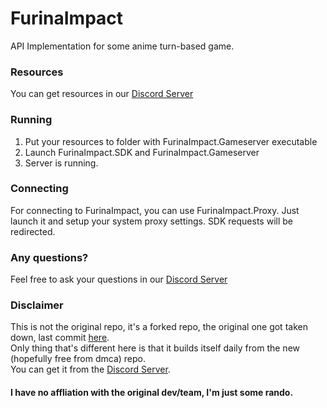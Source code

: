 # FurinaImpact
API Implementation for some anime turn-based game.

### Resources
You can get resources in our [Discord Server](https://discord.gg/sHZuMpCpVw)

### Running
1. Put your resources to folder with FurinaImpact.Gameserver executable
2. Launch FurinaImpact.SDK and FurinaImpact.Gameserver
3. Server is running.

### Connecting
For connecting to FurinaImpact, you can use FurinaImpact.Proxy. Just launch it and setup your system proxy settings. SDK requests will be redirected.

### Any questions?
Feel free to ask your questions in our [Discord Server](https://discord.gg/sHZuMpCpVw)

### Disclaimer
This is not the original repo, it's a forked repo, the original one got taken down, last commit [here](https://github.com/xjunko/FurinaImpact/tree/fc2505755f75f59f1f34a9fb471ffe62bc571061). <br/>
Only thing that's different here is that it builds itself daily from the new (hopefully free from dmca) repo.<br/>
You can get it from the [Discord Server](https://discord.gg/sHZuMpCpVw).

#### I have no affliation with the original dev/team, I'm just some rando.